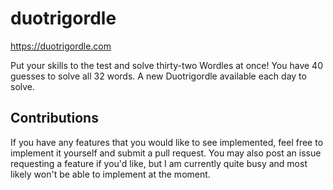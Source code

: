 # duotrigordle

https://duotrigordle.com

Put your skills to the test and solve thirty-two Wordles at once! You have 40 guesses to solve all 32 words. A new Duotrigordle available each day to solve.

## Contributions

If you have any features that you would like to see implemented, feel free to implement it yourself and submit a pull request. You may also post an issue requesting a feature if you'd like, but I am currently quite busy and most likely won't be able to implement at the moment.
